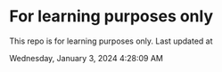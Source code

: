 # For learning purposes only
This repo is for learning purposes only.
Last updated at

Wednesday, January 3, 2024 4:28:09 AM

